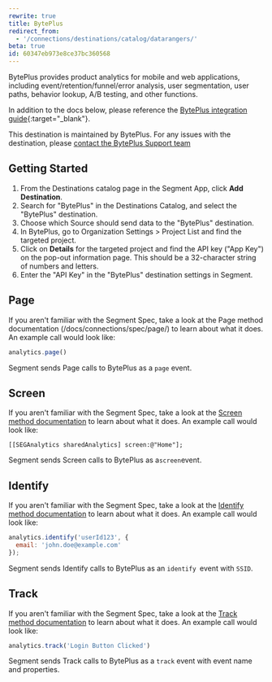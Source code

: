 ```yaml
---
rewrite: true
title: BytePlus
redirect_from:
  - '/connections/destinations/catalog/datarangers/'
beta: true
id: 60347eb973e8ce37bc360568
---
```

BytePlus provides product analytics for mobile and web applications, including event/retention/funnel/error analysis, user segmentation, user paths, behavior lookup, A/B testing, and other functions.

In addition to the docs below, please reference the [BytePlus integration guide](https://docs.byteplus.com/data-intelligence/docs/sdk-integration-1){:target="_blank"}.

This destination is maintained by BytePlus. For any issues with the destination, please [contact the BytePlus Support team](mailto:support@byteplus.com)

## Getting Started




1. From the Destinations catalog page in the Segment App, click **Add Destination**.
2. Search for "BytePlus" in the Destinations Catalog, and select the "BytePlus" destination.
3. Choose which Source should send data to the "BytePlus" destination.
4. In BytePlus, go to Organization Settings > Project List and find the targeted project.
5. Click on **Details** for the targeted project and find the API key ("App Key") on the pop-out information page. This should be a 32-character string of numbers and letters.
6. Enter the "API Key" in the "BytePlus" destination settings in Segment.


## Page

If you aren't familiar with the Segment Spec, take a look at the Page method documentation (/docs/connections/spec/page/) to learn about what it does. An example call would look like:


```js
analytics.page() 
```


Segment sends Page calls to BytePlus as a `page` event.

## Screen

If you aren't familiar with the Segment Spec, take a look at the [Screen method documentation](/docs/connections/spec/screen/) to learn about what it does. An example call would look like:
```obj-c
[[SEGAnalytics sharedAnalytics] screen:@"Home"];
```

Segment sends Screen calls to BytePlus as a`screen`event.

## Identify

If you aren't familiar with the Segment Spec, take a look at the [Identify method documentation](/docs/connections/spec/identify/) to learn about what it does. An example call would look like:

```js
analytics.identify('userId123', {
  email: 'john.doe@example.com'
});
```
Segment sends Identify calls to BytePlus as an `identify `event with `SSID`.

## Track

If you aren't familiar with the Segment Spec, take a look at the [Track method documentation](/docs/connections/spec/track/) to learn about what it does. An example call would look like:
```js
analytics.track('Login Button Clicked')
```
Segment sends Track calls to BytePlus as a `track` event with event name and properties.

